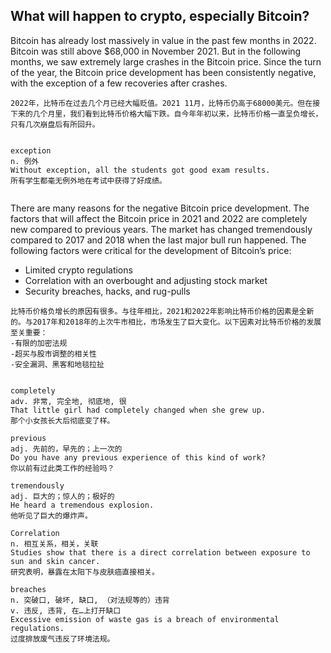 ## What will happen to crypto, especially Bitcoin?
Bitcoin has already lost massively in value in the past few months in 2022. Bitcoin was still above $68,000 in November 2021. But in the following months, we saw extremely large crashes in the Bitcoin price. Since the turn of the year, the Bitcoin price development has been consistently negative, with the exception of a few recoveries after crashes.
```
2022年，比特币在过去几个月已经大幅贬值。2021 11月，比特币仍高于68000美元。但在接下来的几个月里，我们看到比特币价格大幅下跌。自今年年初以来，比特币价格一直呈负增长，只有几次崩盘后有所回升。


exception
n. 例外
Without exception, all the students got good exam results.
所有学生都毫无例外地在考试中获得了好成绩。


```
There are many reasons for the negative Bitcoin price development. The factors that will affect the Bitcoin price in 2021 and 2022 are completely new compared to previous years. The market has changed tremendously compared to 2017 and 2018 when the last major bull run happened. The following factors were critical for the development of Bitcoin’s price:
- Limited crypto regulations
- Correlation with an overbought and adjusting stock market
- Security breaches, hacks, and rug-pulls
```
比特币价格负增长的原因有很多。与往年相比，2021和2022年影响比特币价格的因素是全新的。与2017年和2018年的上次牛市相比，市场发生了巨大变化。以下因素对比特币价格的发展至关重要：
-有限的加密法规
-超买与股市调整的相关性
-安全漏洞、黑客和地毯拉扯


completely
adv. 非常, 完全地, 彻底地, 很
That little girl had completely changed when she grew up.
那个小女孩长大后彻底变了样。

previous
adj. 先前的，早先的；上一次的
Do you have any previous experience of this kind of work?
你以前有过此类工作的经验吗？

tremendously
adj. 巨大的；惊人的；极好的
He heard a tremendous explosion.
他听见了巨大的爆炸声。

Correlation
n. 相互关系，相关，关联
Studies show that there is a direct correlation between exposure to sun and skin cancer.
研究表明，暴露在太阳下与皮肤癌直接相关。

breaches
n. 突破口, 破坏, 缺口, （对法规等的）违背
v. 违反, 违背, 在…上打开缺口
Excessive emission of waste gas is a breach of environmental regulations.
过度排放废气违反了环境法规。
```